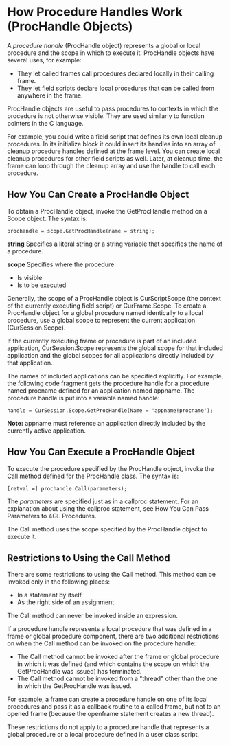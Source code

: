# How Procedure Handles Work (ProcHandle Objects)

A *procedure handle* (ProcHandle object) represents a global or local procedure and the scope in which to execute it. ProcHandle objects have several uses, for example:

- They let called frames call procedures declared locally in their calling frame.
- They let field scripts declare local procedures that can be called from anywhere in the frame.

ProcHandle objects are useful to pass procedures to contexts in which the procedure is not otherwise visible. They are used similarly to function pointers in the C language.

For example, you could write a field script that defines its own local cleanup procedures. In its initialize block it could insert its handles into an array of cleanup procedure handles defined at the frame level. You can create local cleanup procedures for other field scripts as well. Later, at cleanup time, the frame can loop through the cleanup array and use the handle to call each procedure.

## How You Can Create a ProcHandle Object

To obtain a ProcHandle object, invoke the GetProcHandle method on a Scope object. The syntax is:

```
prochandle = scope.GetProcHandle(name = string);
```

**string**
Specifies a literal string or a string variable that specifies the name of a procedure.

**scope**
Specifies where the procedure:
- Is visible
- Is to be executed

Generally, the scope of a ProcHandle object is CurScriptScope (the context of the currently executing field script) or CurFrame.Scope. To create a ProcHandle object for a global procedure named identically to a local procedure, use a global scope to represent the current application (CurSession.Scope).

If the currently executing frame or procedure is part of an included application, CurSession.Scope represents the global scope for that included application and the global scopes for all applications directly included by that application.

The names of included applications can be specified explicitly. For example, the following code fragment gets the procedure handle for a procedure named procname defined for an application named appname. The procedure handle is put into a variable named handle:

```
handle = CurSession.Scope.GetProcHandle(Name = 'appname!procname');
```

**Note:** appname must reference an application directly included by the currently active application.

## How You Can Execute a ProcHandle Object

To execute the procedure specified by the ProcHandle object, invoke the Call method defined for the ProcHandle class. The syntax is:

```
[retval =] prochandle.Call(parameters);
```

The *parameters* are specified just as in a callproc statement. For an explanation about using the callproc statement, see How You Can Pass Parameters to 4GL Procedures.

The Call method uses the scope specified by the ProcHandle object to execute it.

## Restrictions to Using the Call Method

There are some restrictions to using the Call method. This method can be invoked only in the following places:

- In a statement by itself
- As the right side of an assignment

The Call method can never be invoked inside an expression.

If a procedure handle represents a local procedure that was defined in a frame or global procedure component, there are two additional restrictions on when the Call method can be invoked on the procedure handle:

- The Call method cannot be invoked after the frame or global procedure in which it was defined (and which contains the scope on which the GetProcHandle was issued) has terminated.
- The Call method cannot be invoked from a "thread" other than the one in which the GetProcHandle was issued.

For example, a frame can create a procedure handle on one of its local procedures and pass it as a callback routine to a called frame, but not to an opened frame (because the openframe statement creates a new thread).

These restrictions do not apply to a procedure handle that represents a global procedure or a local procedure defined in a user class script.
